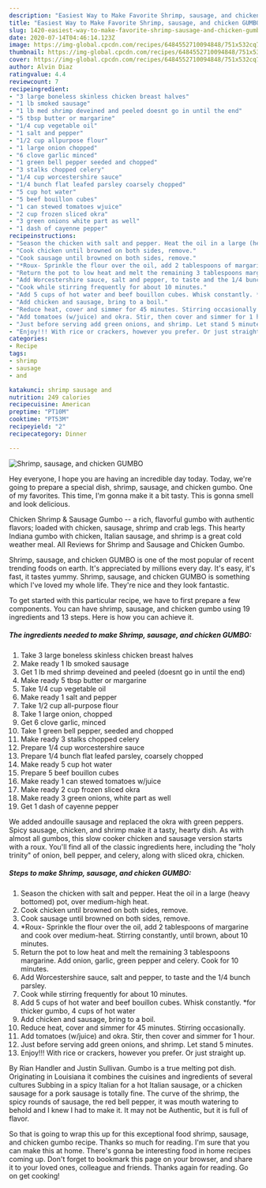 ```yaml
---
description: "Easiest Way to Make Favorite Shrimp, sausage, and chicken GUMBO"
title: "Easiest Way to Make Favorite Shrimp, sausage, and chicken GUMBO"
slug: 1420-easiest-way-to-make-favorite-shrimp-sausage-and-chicken-gumbo
date: 2020-07-14T04:46:14.123Z
image: https://img-global.cpcdn.com/recipes/6484552710094848/751x532cq70/shrimp-sausage-and-chicken-gumbo-recipe-main-photo.jpg
thumbnail: https://img-global.cpcdn.com/recipes/6484552710094848/751x532cq70/shrimp-sausage-and-chicken-gumbo-recipe-main-photo.jpg
cover: https://img-global.cpcdn.com/recipes/6484552710094848/751x532cq70/shrimp-sausage-and-chicken-gumbo-recipe-main-photo.jpg
author: Alvin Diaz
ratingvalue: 4.4
reviewcount: 7
recipeingredient:
- "3 large boneless skinless chicken breast halves"
- "1 lb smoked sausage"
- "1 lb med shrimp deveined and peeled doesnt go in until the end"
- "5 tbsp butter or margarine"
- "1/4 cup vegetable oil"
- "1 salt and pepper"
- "1/2 cup allpurpose flour"
- "1 large onion chopped"
- "6 clove garlic minced"
- "1 green bell pepper seeded and chopped"
- "3 stalks chopped celery"
- "1/4 cup worcestershire sauce"
- "1/4 bunch flat leafed parsley coarsely chopped"
- "5 cup hot water"
- "5 beef bouillon cubes"
- "1 can stewed tomatoes wjuice"
- "2 cup frozen sliced okra"
- "3 green onions white part as well"
- "1 dash of cayenne pepper"
recipeinstructions:
- "Season the chicken with salt and pepper. Heat the oil in a large (heavy bottomed) pot, over medium-high heat."
- "Cook chicken until browned on both sides, remove."
- "Cook sausage until browned on both sides, remove."
- "*Roux- Sprinkle the flour over the oil, add 2 tablespoons of margarine and cook over medium-heat. Stirring constantly, until brown, about 10 minutes."
- "Return the pot to low heat and melt the remaining 3 tablespoons margarine. Add onion, garlic, green pepper and celery. Cook for 10 minutes."
- "Add Worcestershire sauce, salt and pepper, to taste and the 1/4 bunch parsley."
- "Cook while stirring frequently for about 10 minutes."
- "Add 5 cups of hot water and beef bouillon cubes. Whisk constantly. *for thicker gumbo, 4 cups of hot water"
- "Add chicken and sausage, bring to a boil."
- "Reduce heat, cover and simmer for 45 minutes. Stirring occasionally."
- "Add tomatoes (w/juice) and okra. Stir, then cover and simmer for 1 hour."
- "Just before serving add green onions, and shrimp. Let stand 5 minutes."
- "Enjoy!!! With rice or crackers, however you prefer. Or just straight up."
categories:
- Recipe
tags:
- shrimp
- sausage
- and

katakunci: shrimp sausage and 
nutrition: 249 calories
recipecuisine: American
preptime: "PT10M"
cooktime: "PT53M"
recipeyield: "2"
recipecategory: Dinner

---
```



![Shrimp, sausage, and chicken GUMBO](https://img-global.cpcdn.com/recipes/6484552710094848/751x532cq70/shrimp-sausage-and-chicken-gumbo-recipe-main-photo.jpg)

Hey everyone, I hope you are having an incredible day today. Today, we're going to prepare a special dish, shrimp, sausage, and chicken gumbo. One of my favorites. This time, I'm gonna make it a bit tasty. This is gonna smell and look delicious.

Chicken Shrimp &amp; Sausage Gumbo -- a rich, flavorful gumbo with authentic flavors; loaded with chicken, sausage, shrimp and crab legs. This hearty Indiana gumbo with chicken, Italian sausage, and shrimp is a great cold weather meal. All Reviews for Shrimp and Sausage and Chicken Gumbo.

Shrimp, sausage, and chicken GUMBO is one of the most popular of recent trending foods on earth. It's appreciated by millions every day. It's easy, it's fast, it tastes yummy. Shrimp, sausage, and chicken GUMBO is something which I've loved my whole life. They're nice and they look fantastic.


To get started with this particular recipe, we have to first prepare a few components. You can have shrimp, sausage, and chicken gumbo using 19 ingredients and 13 steps. Here is how you can achieve it.

<!--inarticleads1-->

##### The ingredients needed to make Shrimp, sausage, and chicken GUMBO:

1. Take 3 large boneless skinless chicken breast halves
1. Make ready 1 lb smoked sausage
1. Get 1 lb med shrimp deveined and peeled (doesnt go in until the end)
1. Make ready 5 tbsp butter or margarine
1. Take 1/4 cup vegetable oil
1. Make ready 1 salt and pepper
1. Take 1/2 cup all-purpose flour
1. Take 1 large onion, chopped
1. Get 6 clove garlic, minced
1. Take 1 green bell pepper, seeded and chopped
1. Make ready 3 stalks chopped celery
1. Prepare 1/4 cup worcestershire sauce
1. Prepare 1/4 bunch flat leafed parsley, coarsely chopped
1. Make ready 5 cup hot water
1. Prepare 5 beef bouillon cubes
1. Make ready 1 can stewed tomatoes w/juice
1. Make ready 2 cup frozen sliced okra
1. Make ready 3 green onions, white part as well
1. Get 1 dash of cayenne pepper


We added andouille sausage and replaced the okra with green peppers. Spicy sausage, chicken, and shrimp make it a tasty, hearty dish. As with almost all gumbos, this slow cooker chicken and sausage version starts with a roux. You&#39;ll find all of the classic ingredients here, including the &#34;holy trinity&#34; of onion, bell pepper, and celery, along with sliced okra, chicken. 

<!--inarticleads2-->

##### Steps to make Shrimp, sausage, and chicken GUMBO:

1. Season the chicken with salt and pepper. Heat the oil in a large (heavy bottomed) pot, over medium-high heat.
1. Cook chicken until browned on both sides, remove.
1. Cook sausage until browned on both sides, remove.
1. *Roux- Sprinkle the flour over the oil, add 2 tablespoons of margarine and cook over medium-heat. Stirring constantly, until brown, about 10 minutes.
1. Return the pot to low heat and melt the remaining 3 tablespoons margarine. Add onion, garlic, green pepper and celery. Cook for 10 minutes.
1. Add Worcestershire sauce, salt and pepper, to taste and the 1/4 bunch parsley.
1. Cook while stirring frequently for about 10 minutes.
1. Add 5 cups of hot water and beef bouillon cubes. Whisk constantly. *for thicker gumbo, 4 cups of hot water
1. Add chicken and sausage, bring to a boil.
1. Reduce heat, cover and simmer for 45 minutes. Stirring occasionally.
1. Add tomatoes (w/juice) and okra. Stir, then cover and simmer for 1 hour.
1. Just before serving add green onions, and shrimp. Let stand 5 minutes.
1. Enjoy!!! With rice or crackers, however you prefer. Or just straight up.


By Rian Handler and Justin Sullivan. Gumbo is a true melting pot dish. Originating in Louisiana it combines the cuisines and ingredients of several cultures Subbing in a spicy Italian for a hot Italian sausage, or a chicken sausage for a pork sausage is totally fine. The curve of the shrimp, the spicy rounds of sausage, the red bell pepper, it was mouth watering to behold and I knew I had to make it. It may not be Authentic, but it is full of flavor. 

So that is going to wrap this up for this exceptional food shrimp, sausage, and chicken gumbo recipe. Thanks so much for reading. I'm sure that you can make this at home. There's gonna be interesting food in home recipes coming up. Don't forget to bookmark this page on your browser, and share it to your loved ones, colleague and friends. Thanks again for reading. Go on get cooking!
